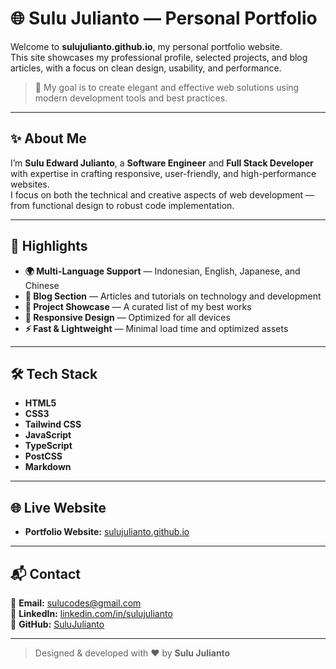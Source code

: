 # 🌐 Sulu Julianto — Personal Portfolio

Welcome to **sulujulianto.github.io**, my personal portfolio website.  
This site showcases my professional profile, selected projects, and blog articles, with a focus on clean design, usability, and performance.

> 🎯 My goal is to create elegant and effective web solutions using modern development tools and best practices.

---

## ✨ About Me

I’m **Sulu Edward Julianto**, a **Software Engineer** and **Full Stack Developer** with expertise in crafting responsive, user-friendly, and high-performance websites.  
I focus on both the technical and creative aspects of web development — from functional design to robust code implementation.

---

## 🚀 Highlights

- **🌍 Multi-Language Support** — Indonesian, English, Japanese, and Chinese  
- **📰 Blog Section** — Articles and tutorials on technology and development  
- **📂 Project Showcase** — A curated list of my best works  
- **📱 Responsive Design** — Optimized for all devices  
- **⚡ Fast & Lightweight** — Minimal load time and optimized assets  

---

## 🛠 Tech Stack

- **HTML5**  
- **CSS3**  
- **Tailwind CSS**  
- **JavaScript**  
- **TypeScript**  
- **PostCSS**  
- **Markdown**  

---

## 🌐 Live Website

- **Portfolio Website:** [sulujulianto.github.io](https://sulujulianto.github.io)  

---

## 📬 Contact

💌 **Email:** [sulucodes@gmail.com](mailto:sulucodes@gmail.com)  
💼 **LinkedIn:** [linkedin.com/in/sulujulianto](https://linkedin.com/in/sulujulianto)  
🐙 **GitHub:** [SuluJulianto](https://github.com/SuluJulianto)  

---

> Designed & developed with ❤️ by **Sulu Julianto**


